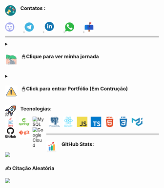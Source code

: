 ### Contatos : <img align="left" alt="Foguete" width="35px" style="padding-right:15px;" src="https://raw.githubusercontent.com/fernandodelgadoazevedo/fernandodelgadoazevedo/fa922e6090bc3b9c9bf4b317d075a0c501731250/imgs/contatos/megaphone-svgrepo-com.svg"/>

<br>
<a href="https://discord.gg/FernandoAzevedo#8268">
  <img alt="Java" width="30px" style="padding-right:30px;" src="https://github.com/fernandodelgadoazevedo/fernandodelgadoazevedo/blob/main/imgs/contatos/discord.svg"/>
</a>
<a href="https://web.telegram.org/k/#@FernandoAzevedo">
  <img alt="Java" width="30px" style="padding-right:30px;" src="https://github.com/fernandodelgadoazevedo/fernandodelgadoazevedo/blob/main/imgs/contatos/telegram.svg"/>
</a>
<a href="https://www.linkedin.com/in/fernandodazevedo">
  <img alt="Java" width="34px" style="padding-right:30px;" src="https://github.com/fernandodelgadoazevedo/fernandodelgadoazevedo/blob/main/imgs/contatos/linkedin.svg"/>
</a>
<a href="https://wa.me/5511983078800">
  <img alt="Java" width="30px" style="padding-right:30px;" src="https://github.com/fernandodelgadoazevedo/fernandodelgadoazevedo/blob/main/imgs/contatos/whatsapp-svgrepo-com.svg"/>
</a>
<a href="mailto:fernandodelgadoazevedo@gmail.com">
  <img alt="Java" width="30px" style="padding-right:30px;" src="https://github.com/fernandodelgadoazevedo/fernandodelgadoazevedo/blob/main/imgs/contatos/mailbox-svgrepo-com.svg"/>
</a>

---

<details>
<summary> <h3><img align="left" alt="Foguete" width="40px" style="padding-right:15px;" src="https://raw.githubusercontent.com/fernandodelgadoazevedo/fernandodelgadoazevedo/26c65e5b8805c90aa465484d5d4547921dc00ac8/imgs/tecw/asphalt-highway-journey-svgrepo-com%20(1).svg"/> 🖱 Clique para ver minha jornada</h3></summary>

 <h3>Sou um desenvolvedor (Dev) apaixonado por encontrar soluções que tornem a vida mais fácil.</h3>
    <p>Com mais de 10 anos de experiência em tecnologia, gestão de processos e equipes, adquiri bons conhecimentos nas regras de negócio e habilidades para compreender as histórias e codar. "Clique em ...ver mais"</p>
    <p>Acredito que posso contribuir com minha visão ampla e habilidades tanto em soft skills quanto em hard skills para ajudar na resolução de desafios e na construção de projetos de sucesso.</p>
    <p>Sou um profissional em transição de carreira que busca uma nova oportunidade no mercado de tecnologia.</p>
<h4>Destaque</h4>
<p>Entre os meus projetos relevantes, destaco:</p>
<ul>
  <li>Redução do tempo de contagem de estoque de 9 horas para apenas 3 horas, com a implantação de um sistema de inventário eletrônico de custo zero, na Ambev.</li>
  <li>Criação de um sistema centralizado de compras que resultou na redução de custos e melhoria do SLA na entrega, também na Ambev.</li>
  <li>Estruturação da área de faturamento e expedição, mapeamento de processos, implantação ERP, treinamento, monitorar e definir KPIs na TecnoWise.</li>
</ul>

<h3>Formações</h3>
<ul>
  <li>Desenvolvedor Web FullStack. 2023</li>
  <li>Pós-graduação em Gestão de Projetos com ênfase em Ágil. 2021</li>
  <li>Graduado em Administração. 2017</li>
</ul>

<h4>Habilidades</h4>
<ul>
  <li>Fullstack</li>
  <li>Front-end</li>
  <li>Back-end</li>
  <li>React</li>
  <li>TypeScript</li>
  <li>JavaScript</li>
  <li>HTML</li>
  <li>CSS</li>
  <li>Spring</li>
  <li>Java</li>
  <li>SQL</li>
  <li>Bancos de Dados</li>
  <li>Git</li>
  <li>Software Web</li>
  <li>Design UI/UX</li>
  <li>Excel Avançado</li>
  <li>Power BI</li>
</ul>

<h4>Características</h4>
<ul>
  <li>Comunicação</li>
  <li>Trabalho em equipe</li>
  <li>Criatividade</li>
  <li>Adaptabilidade</li>
  <li>Proatividade</li>
  <li>Flexibilidade</li>
  <li>Resolução de problemas</li>
  <li>Raciocínio lógico</li>
</ul>

"[Veja mais no Linkedin][Linkedin]"
</details>

##

<details>
<summary> <h3><img align="left" alt="Foguete" width="40px" style="padding-right:15px;" src="https://raw.githubusercontent.com/fernandodelgadoazevedo/fernandodelgadoazevedo/c0dd68c09d851c050bfc1cd412e2d1781f6ae4e5/imgs/tecw/construction-danger-exclamantion-svgrepo-com.svg"/> 🖱 Click para entrar Portfólio (Em Contrução)</h3></summary>

<details>
<summary> <h3><img align="left" alt="Foguete" width="40px" style="padding-right:15px;" src="https://github.com/fernandodelgadoazevedo/fernandodelgadoazevedo/blob/main/imgs/tecw/Designsfundo.png?raw=true"/> 🖱 Click para saber mais - PdP Poder Digital Periférico </h3></summary>
 <p><p/>
   <h4>Poder Digital Periférico</h4>
 <p>
Tem seu início como um MVP de rede social voltado para artistas e pessoas que têm ações sociais na comunidade e que precisam de alguma forma criar uma divulgação mais direta. Pedimos em criar com base em fatos reais e ajudar a comunidade a se promover.
   
 <p/> 
<!-- BEGIN CARDS -->
<!-- ![Pagina de Login](https://github.com/fernandodelgadoazevedo/fernandodelgadoazevedo/blob/main/imgs/pdp/pglogin.PNG?raw=true) -->

<img align="left" alt="Login" width="336px" height="168px" style="padding:100px;" src="https://github.com/fernandodelgadoazevedo/fernandodelgadoazevedo/blob/main/imgs/pdp/pglogin.PNG?raw=true"/>
  
  
<img align="center" alt="Região" width="336px" height="168px" style="padding:100px;" src="https://github.com/fernandodelgadoazevedo/fernandodelgadoazevedo/blob/main/imgs/pdp/pghome.PNG?raw=true"/>
  <p><p/>
  <p>O propósito é a criação de uma aplicação web para desktop, mas buscamos trazer alguma responsividade no MVP.<p/>
  
<img align="center" alt="Região" width="480px" height="240px" style="padding:100px;" src="https://github.com/fernandodelgadoazevedo/fernandodelgadoazevedo/blob/main/imgs/pdp/pgcomunidadedeskusercomun.PNG?raw=true"/>

<img align="center" alt="Região" width="480px" height="240px" style="padding:100px;" src="https://github.com/fernandodelgadoazevedo/fernandodelgadoazevedo/blob/main/imgs/pdp/pgcomunidadedesk.PNG?raw=true"/>
  
 <p><p/>
 <p>Um ponto super importante foi a questão da segurança. Apenas o usuário que fez a postagem pode apagar ou alterar. Para as regiões ou comunidades, apenas o usuário administrador tem acesso para excluir.<p/>
  
  
<img align="center" alt="Região" width="480px" height="240px" style="padding:100px;" src="https://github.com/fernandodelgadoazevedo/fernandodelgadoazevedo/blob/main/imgs/pdp/post.PNG?raw=true/">
  
<img align="center" alt="Região" width="480px" height="240px" style="padding:100px;" src="https://github.com/fernandodelgadoazevedo/fernandodelgadoazevedo/blob/main/imgs/pdp/todasaspostagens.PNG?raw=true"/>
  
  <p><p/>
 <p>A ideia é republicar qualquer URL das mais diversas redes sociais, como Youtube, Facebook, Instagram, Tiktok e outras. Pode incluir fotos e vídeos no formato *.mp4. Posso dizer que é possível postar qualquer coisa que tenha uma URL válida, e para isso utilizamos a estrutura switch case para renderizar todas as situações.<p/>
  <p>Também deixamos um espaço para breve comentário e para colocar a região ou comunidade a que o vídeo pertence.<p/>
  

<img align="center" alt="Região" width="320px" height="180px" style="padding:100px;" src="https://github.com/fernandodelgadoazevedo/fernandodelgadoazevedo/blob/main/imgs/pdp/Atualizarperfil.PNG?raw=true"/>
  
<img align="center" alt="Região" width="320px" height="180px" style="padding:100px;" src="https://github.com/fernandodelgadoazevedo/fernandodelgadoazevedo/blob/main/imgs/pdp/parallax.PNG?raw=true">
  
<img align="center" alt="Região" width="320px" height="180px" style="padding:100px;" src="https://github.com/fernandodelgadoazevedo/fernandodelgadoazevedo/blob/main/imgs/pdp/sobre.PNG?raw=true"/>
  
  <p><p/>
 <p>É possível também efetuar o ajuste no cadastro, não apenas do usuário, mas também da postagem e região. Além disso, deixamos uma parallax com a imagem que retrata uma entrada de comunidade e, mais abaixo, a equipe que criou o projeto do backend ao frontend.<p/>
  
<!-- END CARDS -->
<p><p/>  
  
  
  "[Acesse nosso MVP e deixe seu comentário.][PdP]"
  
 
  
</details>
  
<details>

<summary> <h3><img align="left" alt="Foguete" width="40px" style="padding-right:15px;" src="https://raw.githubusercontent.com/fernandodelgadoazevedo/fernandodelgadoazevedo/17718a6b2a0cb3eb44e2420ffec8c2cb3140f313/imgs/tecw/blogger-color-svgrepo-com.svg"/> 🖱 Click para saber mais - (Em Construção) Blog Azevedo </h3></summary>
  
</details>

</details>

##


### Tecnologias: <img align="left" alt="Foguete" width="35px" style="padding-right:15px;" src="https://raw.githubusercontent.com/fernandodelgadoazevedo/fernandodelgadoazevedo/99925bcc95bc126a3f712db3b9a8c9c2d84fb96a/imgs/teconologias/foguete.svg"/>

<img align="left" alt="Java" width="35px" style="padding-right:10px;" src="https://raw.githubusercontent.com/fernandodelgadoazevedo/fernandodelgadoazevedo/cba9c2447609c4781407237d8bff7f973751e36d/imgs/tecw/java-original-wordmark.svg"/>
<img align="left" alt="Spring" width="35px" style="padding-right:10px;" src="https://raw.githubusercontent.com/fernandodelgadoazevedo/fernandodelgadoazevedo/cba9c2447609c4781407237d8bff7f973751e36d/imgs/tecw/spring-original-wordmark.svg"/>
<img align="left" alt="MySQL" width="45px" style="padding-right:10px;" src="https://raw.githubusercontent.com/fernandodelgadoazevedo/devicon/1f15a183db812b53e4f2435a5a9e2cb2c9d50b0c/icons/mysql/mysql-original-wordmark.svg"/>
<img align="left" alt="PostgreSQL" width="35px" style="padding-right:10px;" src="https://raw.githubusercontent.com/fernandodelgadoazevedo/fernandodelgadoazevedo/cba9c2447609c4781407237d8bff7f973751e36d/imgs/tecw/postgresql-plain-wordmark.svg"/>
<img align="left" alt="React" width="35px" style="padding-right:10px;" src="https://raw.githubusercontent.com/fernandodelgadoazevedo/fernandodelgadoazevedo/cba9c2447609c4781407237d8bff7f973751e36d/imgs/tecw/react-original-wordmark.svg"/>
<img align="left" alt="JavaScript" width="35px" style="padding-right:10px;" src="https://raw.githubusercontent.com/fernandodelgadoazevedo/fernandodelgadoazevedo/cba9c2447609c4781407237d8bff7f973751e36d/imgs/tecw/javascript-original.svg"/>
<img align="left" alt="TypeScript" width="35px" style="padding-right:10px;" src="https://raw.githubusercontent.com/fernandodelgadoazevedo/fernandodelgadoazevedo/cba9c2447609c4781407237d8bff7f973751e36d/imgs/tecw/typescript-plain.svg"/>
<img align="left" alt="HTML" width="35px" style="padding-right:10px;" src="https://raw.githubusercontent.com/fernandodelgadoazevedo/fernandodelgadoazevedo/cba9c2447609c4781407237d8bff7f973751e36d/imgs/tecw/html5-plain-wordmark.svg"/>
<img align="left" alt="CSS" width="35px" style="padding-right:10px;" src="https://raw.githubusercontent.com/fernandodelgadoazevedo/fernandodelgadoazevedo/cba9c2447609c4781407237d8bff7f973751e36d/imgs/tecw/css3-plain-wordmark.svg"/>
<img align="left" alt="Material-UI" width="35px" style="padding-right:10px;" src="https://raw.githubusercontent.com/fernandodelgadoazevedo/fernandodelgadoazevedo/cba9c2447609c4781407237d8bff7f973751e36d/imgs/tecw/materialui-original.svg"/>
<img align="left" alt="GitHub" width="35px" style="padding-right:10px;" src="https://raw.githubusercontent.com/fernandodelgadoazevedo/fernandodelgadoazevedo/cba9c2447609c4781407237d8bff7f973751e36d/imgs/tecw/github-original-wordmark.svg"/>
<img align="left" alt="Git" width="35px" style="padding-right:10px;" src="https://raw.githubusercontent.com/fernandodelgadoazevedo/fernandodelgadoazevedo/cba9c2447609c4781407237d8bff7f973751e36d/imgs/tecw/git-plain-wordmark.svg"/>
<img align="left" alt="GoogleCloud" width="35px" style="padding-right:10px;" src="https://raw.githubusercontent.com/fernandodelgadoazevedo/devicon/1f15a183db812b53e4f2435a5a9e2cb2c9d50b0c/icons/googlecloud/googlecloud-original.svg"/>

<br>
<br>

###
---

### GitHub Stats: <img align="left" alt="Stats" width="35px" style="padding-right:15px;" src="https://raw.githubusercontent.com/fernandodelgadoazevedo/fernandodelgadoazevedo/94efc1ab1afefa04fcf54507d638c535baa6c49d/imgs/tecw/increase-stats-svgrepo-com.svg"/>
![](https://github-readme-stats.vercel.app/api?username=fernandodelgadoazevedo&theme=darcula&hide_border=true&include_all_commits=true&count_private=false)<br/>



### ✍️ Citação Aleatória
![](https://quotes-github-readme.vercel.app/api?type=horizontal&theme=merko)



[Linkedin]: https://www.linkedin.com/in/fernandodazevedo
[PdP]: https://poderdigitalperiferico.netlify.app/


